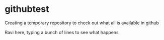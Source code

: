 # githubtest
Creating a temporary repository to check out what all is available in github

Ravi here, typing a bunch of lines to see what happens
